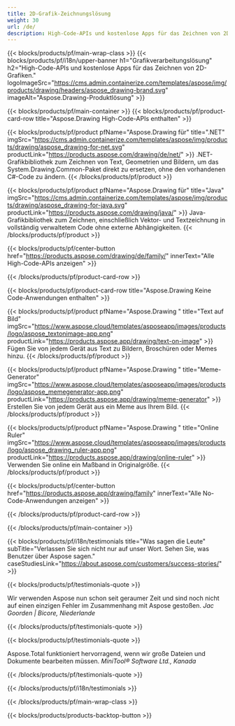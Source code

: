 ```yaml
---
title: 2D-Grafik-Zeichnungslösung 
weight: 30
url: /de/
description: High-Code-APIs und kostenlose Apps für das Zeichnen von 2D-Grafiken. Möglichkeit zum Zeichnen von Text, Linien, Kurven und Figuren sowie zum Konvertieren von Bildern in verschiedene Formate.
---
```


{{< blocks/products/pf/main-wrap-class >}}
{{< blocks/products/pf/i18n/upper-banner h1="Grafikverarbeitungslösung" h2="High-Code-APIs und kostenlose Apps für das Zeichnen von 2D-Grafiken." logoImageSrc="https://cms.admin.containerize.com/templates/aspose/img/products/drawing/headers/aspose_drawing-brand.svg" imageAlt="Aspose.Drawing-Produktlösung" >}}

{{< blocks/products/pf/main-container >}}
{{< blocks/products/pf/product-card-row title="Aspose.Drawing High-Code-APIs enthalten" >}}

{{< blocks/products/pf/product pfName="Aspose.Drawing für" title=".NET" imgSrc="https://cms.admin.containerize.com/templates/aspose/img/products/drawing/aspose_drawing-for-net.svg" productLink="https://products.aspose.com/drawing/de/net/" >}}
.NET-Grafikbibliothek zum Zeichnen von Text, Geometrien und Bildern, um das System.Drawing.Common-Paket direkt zu ersetzen, ohne den vorhandenen C#-Code zu ändern.
{{< /blocks/products/pf/product >}}

{{< blocks/products/pf/product pfName="Aspose.Drawing für" title="Java" imgSrc="https://cms.admin.containerize.com/templates/aspose/img/products/drawing/aspose_drawing-for-java.svg" productLink="https://products.aspose.com/drawing/java/" >}}
Java-Grafikbibliothek zum Zeichnen, einschließlich Vektor- und Textzeichnung in vollständig verwaltetem Code ohne externe Abhängigkeiten.
{{< /blocks/products/pf/product >}}

{{< blocks/products/pf/center-button href="https://products.aspose.com/drawing/de/family/" innerText="Alle High-Code-APIs anzeigen" >}}

{{< /blocks/products/pf/product-card-row >}}

{{< blocks/products/pf/product-card-row title="Aspose.Drawing Keine Code-Anwendungen enthalten" >}}

{{< blocks/products/pf/product pfName="Aspose.Drawing " title="Text auf Bild" imgSrc="https://www.aspose.cloud/templates/asposeapp/images/products/logo/aspose_textonimage-app.png" productLink="https://products.aspose.app/drawing/text-on-image" >}}
Fügen Sie von jedem Gerät aus Text zu Bildern, Broschüren oder Memes hinzu.
{{< /blocks/products/pf/product >}}

{{< blocks/products/pf/product pfName="Aspose.Drawing " title="Meme-Generator" imgSrc="https://www.aspose.cloud/templates/asposeapp/images/products/logo/aspose_memegenerator-app.png" productLink="https://products.aspose.app/drawing/meme-generator" >}}
Erstellen Sie von jedem Gerät aus ein Meme aus Ihrem Bild.
{{< /blocks/products/pf/product >}}

{{< blocks/products/pf/product pfName="Aspose.Drawing " title="Online Ruler" imgSrc="https://www.aspose.cloud/templates/asposeapp/images/products/logo/aspose_drawing_ruler-app.png" productLink="https://products.aspose.app/drawing/online-ruler" >}}
Verwenden Sie online ein Maßband in Originalgröße.
{{< /blocks/products/pf/product >}}

{{< blocks/products/pf/center-button href="https://products.aspose.app/drawing/family" innerText="Alle No-Code-Anwendungen anzeigen" >}}

{{< /blocks/products/pf/product-card-row >}}

{{< /blocks/products/pf/main-container >}}

{{< blocks/products/pf/i18n/testimonials title="Was sagen die Leute" subTitle="Verlassen Sie sich nicht nur auf unser Wort. Sehen Sie, was Benutzer über Aspose sagen." caseStudiesLink="https://about.aspose.com/customers/success-stories/" >}}

{{< blocks/products/pf/testimonials-quote >}}
<p class="first">
 Wir verwenden Aspose nun schon seit geraumer Zeit und sind noch nicht auf einen einzigen Fehler im Zusammenhang mit Aspose gestoßen.
 <em>
  Jac Goorden | Bicore, Niederlande
 </em>
</p>

{{< /blocks/products/pf/testimonials-quote >}}

{{< blocks/products/pf/testimonials-quote >}}
<p class="second">
 Aspose.Total funktioniert hervorragend, wenn wir große Dateien und Dokumente bearbeiten müssen.
 <em>
  MiniTool® Software Ltd., Kanada
 </em>
</p>

{{< /blocks/products/pf/testimonials-quote >}}

{{< /blocks/products/pf/i18n/testimonials >}}

{{< /blocks/products/pf/main-wrap-class >}}

{{< blocks/products/products-backtop-button >}}
